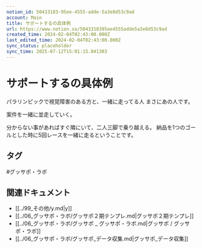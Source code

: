 ```yaml
---
notion_id: 50433183-95ee-4555-adde-5a3e8d53c9ad
account: Main
title: サポートするの具体例
url: https://www.notion.so/5043318395ee4555adde5a3e8d53c9ad
created_time: 2024-02-04T02:43:00.000Z
last_edited_time: 2024-02-04T02:43:00.000Z
sync_status: placeholder
sync_time: 2025-07-12T15:01:15.041303
---
```

# サポートするの具体例


パラリンピックで視覚障害のある方と、一緒に走ってる人
まさにあの人です。

案件を一緒に並走していく。

分からない事があればすぐ隣にいて、二人三脚で乗り越える。
納品を1つのゴールとした時に5回レースを一緒に走るということです。

## タグ

#グッサポ・ラボ 

## 関連ドキュメント

- [[../99_その他/y.md|y]]
- [[../06_グッサポ・ラボ/グッサポ２期テンプレ.md|グッサポ２期テンプレ]]
- [[../06_グッサポ・ラボ/グッサポ _ グッサポ・ラボ.md|グッサポ / グッサポ・ラボ]]
- [[../06_グッサポ・ラボ/グッサポ_データ収集.md|グッサポ_データ収集]]
